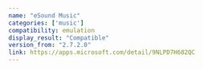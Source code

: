 ```yaml
---
name: "eSound Music"
categories: ['music']
compatibility: emulation
display_result: "Compatible"
version_from: "2.7.2.0"
link: https://apps.microsoft.com/detail/9NLPD7H682QC
---
```

